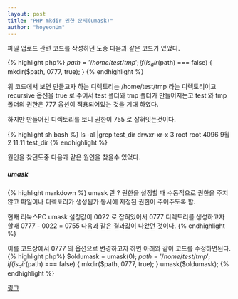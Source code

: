 ```yaml
---
layout: post
title: "PHP mkdir 권한 문제(umask)"
author: "hoyeonUm"
---
```


파일 업로드 관련 코드를 작성하던 도중 다음과 같은 코드가 있었다.

{% highlight php%}
$path = '/home/test/tmp';
if (is_dir($path) === false) {
    mkdir($path, 0777, true);
}
{% endhighlight %}

위 코드에서 보면 만들고자 하는 디렉토리는 /home/test/tmp 라는 디렉토리이고 recursive 옵션을 true 로 주어서 test 폴더와 tmp 폴더가 만들어지는고 test 와 tmp 폴더의 권한은 777 옵션이 적용되어있는 것을 기대 하였다.

하지만 만들어진 디렉토리를 보니 권한이 755 로 잡혀잇는것이다.

{% highlight sh bash %}
ls -al |grep test_dir
drwxr-xr-x   3 root   root    4096 9월  2 11:11 test_dir
{% endhighlight %}

원인을 찾던도중 다음과 같은 원인을 찾을수 있었다.

##### umask
{% highlight markdown %}
umask 란 ? 권한을 설정할 때 수동적으로 권한을 주지 않고 파일이나 디렉토리가 생성됨가 동시에 지정된 권한이 주어주도록 함.

현재 리눅스PC umask 설정값이 0022 로 잡혀있어서 0777 디렉토리를 생성하고자 할때
0777 - 0022 = 0755
다음과 같은 결과값이 나왔던 것이다.
{% endhighlight %}

이를 코드상에서 0777 의 옵션으로 변경하고자 하면 아래와 같이 코드를 수정하면된다.
{% highlight php%}
$oldumask = umask(0);
$path = '/home/test/tmp';
if (is_dir($path) === false) {
    mkdir($path, 0777, true);
}
umask($oldumask);
{% endhighlight %}



[링크](https://stackoverflow.com/questions/3997641/why-cant-php-create-a-directory-with-777-permissions)
